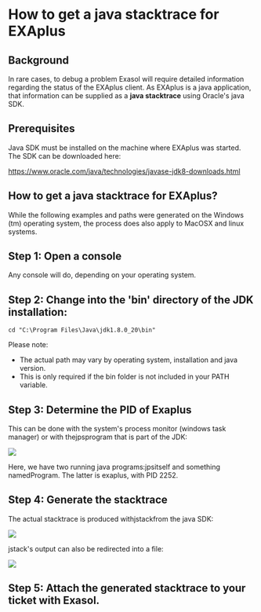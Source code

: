 # How to get a java stacktrace for EXAplus 
## Background

In rare cases, to debug a problem Exasol will require detailed information regarding the status of the EXAplus client. As EXAplus is a java application, that information can be supplied as a **java stacktrace** using Oracle's java SDK.

## Prerequisites

Java SDK must be installed on the machine where EXAplus was started. The SDK can be downloaded here: 

<https://www.oracle.com/java/technologies/javase-jdk8-downloads.html>

## How to get a java stacktrace for EXAplus?

While the following examples and paths were generated on the Windows (tm) operating system, the process does also apply to MacOSX and linux systems.

## Step 1: Open a console

Any console will do, depending on your operating system.

## Step 2: Change into the 'bin' directory of the JDK installation:


```"code-java"
cd "C:\Program Files\Java\jdk1.8.0_20\bin" 
```
Please note:

* The actual path may vary by operating system, installation and java version.
* This is only required if the bin folder is not included in your PATH variable.

## Step 3: Determine the PID of Exaplus

This can be done with the system's process monitor (windows task manager) or with thejpsprogram that is part of the JDK:

![](images/image1.png)

Here, we have two running java programs:jpsitself and something namedProgram. The latter is exaplus, with PID 2252.

## Step 4: Generate the stacktrace

The actual stacktrace is produced withjstackfrom the java SDK:

![](images/image2.png)

jstack's output can also be redirected into a file:

![](images/image3.png)

## Step 5: Attach the generated stacktrace to your ticket with Exasol.

